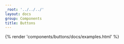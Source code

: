 ```yaml
---
_root: '../../../'
layout: docs
group: Components
title: Buttons
---
```


{% render 'components/buttons/docs/examples.html' %}
